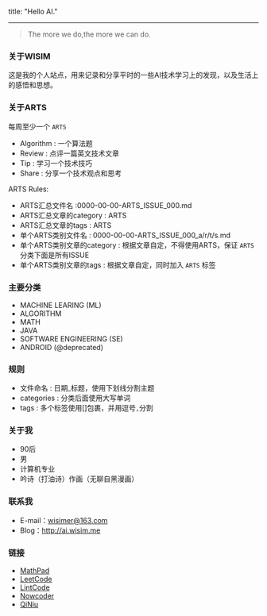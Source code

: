 title: "Hello AI."

---

> The more we do,the more we can do.

### 关于WISIM

这是我的个人站点，用来记录和分享平时的一些AI技术学习上的发现，以及生活上的感悟和思想。

### 关于ARTS

每周至少一个 `ARTS`

- Algorithm : 一个算法题
- Review : 点评一篇英文技术文章
- Tip : 学习一个技术技巧
- Share : 分享一个技术观点和思考

ARTS Rules:

- ARTS汇总文件名 :0000-00-00-ARTS_ISSUE_000.md
- ARTS汇总文章的category : ARTS
- ARTS汇总文章的tags : ARTS
- 单个ARTS类别文件名 : 0000-00-00-ARTS_ISSUE_000_a/r/t/s.md
- 单个ARTS类别文章的category : 根据文章自定，不得使用ARTS，保证 `ARTS` 分类下面是所有ISSUE
- 单个ARTS类别文章的tags : 根据文章自定，同时加入 `ARTS` 标签

### 主要分类

- MACHINE LEARING (ML)
- ALGORITHM
- MATH
- JAVA
- SOFTWARE ENGINEERING (SE)
- ANDROID (@deprecated)

### 规则

- 文件命名 : 日期_标题，使用下划线分割主题
- categories : 分类后面使用大写单词
- tags : 多个标签使用[]包裹，并用逗号`,`分割

### 关于我

- 90后
- 男
- 计算机专业
- 吟诗（打油诗）作画（无聊自黑漫画）


### 联系我

- E-mail：wisimer@163.com
- Blog：http://ai.wisim.me

### 链接

- [MathPad](https://webdemo.myscript.com/views/main/math.html)
- [LeetCode](https://Leetcode.com/problems)
- [LintCode](https://lintcode.com/)
- [Nowcoder](https://www.nowcoder.com/activity/oj)
- [QiNiu](https://portal.qiniu.com/)
